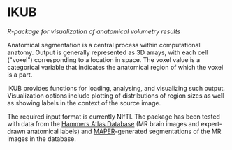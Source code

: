 # IKUB 

*R-package for visualization of anatomical volumetry results*

Anatomical segmentation is a central process within computational anatomy. Output is generally represented as 3D arrays, with each cell ("voxel") 
corresponding to a location in space. The voxel value is a categorical variable that indicates the anatomical region of which the voxel is a part. 

IKUB provides functions for loading, analysing, and visualizing such output. Visualization options include plotting of distributions of region sizes
as well as showing labels in the context of the source image.

The required input format is currently NIfTI. The package has been tested with data from the [Hammers Atlas Database](https://www.brain-development.org) 
(MR brain images and expert-drawn anatomical labels) and [MAPER](https://github.com/soundray/maper)-generated segmentations of the MR images in the database.
